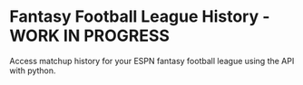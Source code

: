 # Fantasy Football League History - WORK IN PROGRESS
Access matchup history for your ESPN fantasy football league using the API with python.